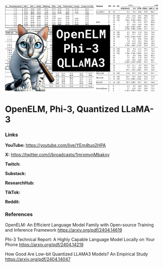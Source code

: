 ![thumbnail](thumbnail.png)

# OpenELM, Phi-3, Quantized LLaMA-3

### Links

**YouTube:** https://youtube.com/live/YEm4tuo2HPA

**X:** https://twitter.com/i/broadcasts/1mrxmynMbakxy

**Twitch:** 

**Substack:**

**ResearchHub:**

**TikTok:**

**Reddit:**

### References

OpenELM: An Efficient Language Model Family with Open-source Training and Inference Framework
https://arxiv.org/pdf/2404.14619

Phi-3 Technical Report: A Highly Capable Language Model Locally on Your Phone
https://arxiv.org/pdf/2404.14219

How Good Are Low-bit Quantized LLAMA3 Models? An Empirical Study
https://arxiv.org/pdf/2404.14047